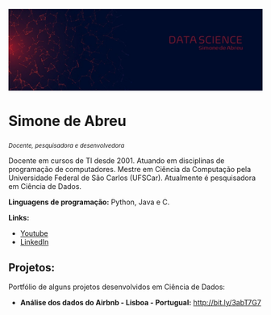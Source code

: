 <p align="center">
  <img src="LogoDS_novo.jpg" >
</p>

# Simone de Abreu
<sub>*Docente, pesquisadora e desenvolvedora* </sub>

Docente em cursos de TI desde 2001. Atuando em disciplinas de programação de computadores. Mestre em Ciência da Computação pela Universidade Federal de São Carlos (UFSCar).
Atualmente é pesquisadora em Ciência de Dados.

**Linguagens de programação:** Python, Java e C.

**Links:**
* [Youtube](http://bit.ly/siabreutec)
* [LinkedIn](https://www.linkedin.com/in/simoneabreu)


## Projetos:
Portfólio de alguns projetos desenvolvidos em Ciência de Dados:

[comment]: <> (* **Nome do projeto:** https://bit.ly/2L2cMwy )

* **Análise dos dados do Airbnb - Lisboa - Portugual:** http://bit.ly/3abT7G7

